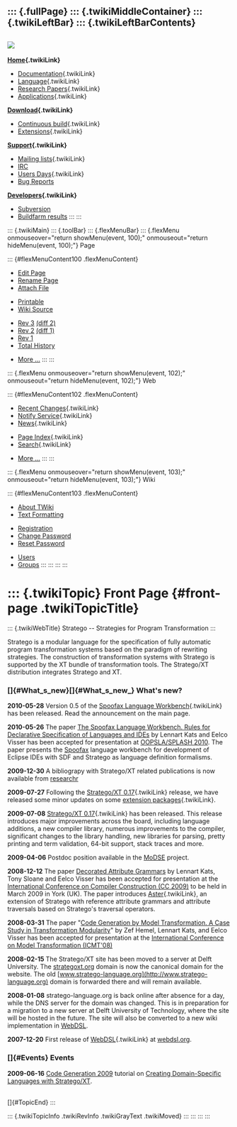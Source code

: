 ::: {.fullPage}
::: {.twikiMiddleContainer}
::: {.twikiLeftBar}
::: {.twikiLeftBarContents}
  ----------------------------------------------------------------------------------
  [![](../pub/Stratego/StrategoLogo/StrategoLogoTextlessWhite-100px.png)](WebHome)
  ----------------------------------------------------------------------------------

**[Home](WebHome){.twikiLink}**

-   [Documentation](StrategoDocumentation){.twikiLink}
-   [Language](StrategoLanguage){.twikiLink}
-   [Research Papers](StrategoPublications){.twikiLink}
-   [Applications](StrategoApplication){.twikiLink}

**[Download](StrategoDownload){.twikiLink}**

-   [Continuous build](ContinuousBuild){.twikiLink}
-   [Extensions](AdditionalPackageDownload){.twikiLink}

**[Support](StrategoSupport){.twikiLink}**

-   [Mailing lists](MailingList){.twikiLink}
-   [IRC](irc://irc.freenode.net/#stratego)
-   [Users Days](StrategoUsersDay){.twikiLink}
-   [Bug Reports](http://yellowgrass.org/project/StrategoXT)

**[Developers](StrategoDev){.twikiLink}**

-   [Subversion](https://svn.strategoxt.org/repos/StrategoXT/strategoxt/trunk)
-   [Buildfarm
    results](http://hydra.nixos.org/jobset/strategoxt/strategoxt-release/all)
:::
:::

::: {.twikiMain}
::: {.toolBar}
::: {.flexMenuBar}
::: {.flexMenu onmouseover="return showMenu(event, 100);" onmouseout="return hideMenu(event, 100);"}
Page

::: {#flexMenuContent100 .flexMenuContent}
-   [Edit
    Page](http://www.program-transformation.org/edit/Stratego/FrontPage?t=1536825583)
-   [Rename
    Page](http://www.program-transformation.org/rename/Stratego/FrontPage)
-   [Attach
    File](http://www.program-transformation.org/attach/Stratego/FrontPage)

<!-- -->

-   [Printable](http://www.program-transformation.org/view/Stratego/FrontPage?skin=print.pattern)
-   [Wiki
    Source](http://www.program-transformation.org/view/Stratego/FrontPage?skin=text&raw=on&contenttype=text/plain)

<!-- -->

-   [Rev
    3](http://www.program-transformation.org/view/Stratego/FrontPage?rev=1.3)
    [(diff 2)](http://www.program-transformation.org/rdiff/Stratego/FrontPage?rev1=1.3&rev2=1.2)
-   [Rev
    2](http://www.program-transformation.org/view/Stratego/FrontPage?rev=1.2)
    [(diff 1)](http://www.program-transformation.org/rdiff/Stratego/FrontPage?rev1=1.2&rev2=1.1)
-   [Rev
    1](http://www.program-transformation.org/view/Stratego/FrontPage?rev=1.1)
-   [Total
    History](http://www.program-transformation.org/rdiff/Stratego/FrontPage)

<!-- -->

-   [More
    \...](http://www.program-transformation.org/oops/Stratego/FrontPage?template=oopsmore&param1=1.3&param2=1.3)
:::
:::

::: {.flexMenu onmouseover="return showMenu(event, 102);" onmouseout="return hideMenu(event, 102);"}
Web

::: {#flexMenuContent102 .flexMenuContent}
-   [Recent Changes](WebChanges){.twikiLink}
-   [Notify Service](WebNotify){.twikiLink}
-   [News](WebNews){.twikiLink}

<!-- -->

-   [Page Index](WebIndex){.twikiLink}
-   [Search](WebSearch){.twikiLink}

<!-- -->

-   [More
    \...](http://www.program-transformation.org/oops/Stratego/FrontPage?template=oopsmore&param1=1.3&param2=1.3)
:::
:::

::: {.flexMenu onmouseover="return showMenu(event, 103);" onmouseout="return hideMenu(event, 103);"}
Wiki

::: {#flexMenuContent103 .flexMenuContent}
-   [About
    TWiki](http://www.program-transformation.org/view/TWiki/WebHome)
-   [Text
    Formatting](http://www.program-transformation.org/view/TWiki/TextFormattingRules)

<!-- -->

-   [Registration](http://www.program-transformation.org/view/TWiki/TWikiRegistration)
-   [Change
    Password](http://www.program-transformation.org/view/TWiki/ChangePassword)
-   [Reset
    Password](http://www.program-transformation.org/view/TWiki/ResetPassword)

<!-- -->

-   [Users](http://www.program-transformation.org/view/Main/TWikiUsers)
-   [Groups](http://www.program-transformation.org/view/Main/TWikiGroups)
:::
:::
:::
:::

::: {.twikiTopic}
Front Page {#front-page .twikiTopicTitle}
==========

::: {.twikiWebTitle}
Stratego \-- Strategies for Program Transformation
:::

Stratego is a modular language for the specification of fully automatic
program transformation systems based on the paradigm of rewriting
strategies. The construction of transformation systems with Stratego is
supported by the XT bundle of transformation tools. The Stratego/XT
distribution integrates Stratego and XT.

### []{#What_s_new}[]{#What_s_new_} What\'s new?

**2010-05-28** Version 0.5 of the [Spoofax Language
Workbench](../Spoofax/WebHome){.twikiLink} has been released. Read the
announcement on the main page.

**2010-05-26** The paper [The Spoofax Language Workbench. Rules for
Declarative Specification of Languages and
IDEs](http://researchr.org/publication/KatsVisser2010) by Lennart Kats
and Eelco Visser has been accepted for presentation at [OOPSLA/SPLASH
2010](http://www.splashcon.org/). The paper presents the
[Spoofax](http://www.spoofax.org) language workbench for development of
Eclipse IDEs with SDF and Stratego as language definition formalisms.

**2009-12-30** A bibliograpy with Stratego/XT related publications is
now available from
[researchr](http://researchr.org/bibliography/strategoxt/publications)

**2009-07-27** Following the [Stratego/XT
0.17](StrategoRelease017){.twikiLink} release, we have released some
minor updates on some [extension
packages](AdditionalPackageDownload){.twikiLink}.

**2009-07-08** [Stratego/XT 0.17](StrategoRelease017){.twikiLink} has
been released. This release introduces major improvements across the
board, including language additions, a new compiler library, numerous
improvements to the compiler, significant changes to the library
handling, new libraries for parsing, pretty printing and term
validation, 64-bit support, stack traces and more.

**2009-04-06** Postdoc position available in the
[MoDSE](http://swerl.tudelft.nl/bin/view/MoDSE/WebHome) project.

**2008-12-12** The paper [Decorated Attribute
Grammars](http://swerl.tudelft.nl/twiki/pub/Main/TechnicalReports/TUD-SERG-2008-038.pdf)
by Lennart Kats, Tony Sloane and Eelco Visser has been accepted for
presentation at the [International Conference on Compiler Construction
(CC 2009)](http://www.brics.dk/~mis/CC2009) to be held in March 2009 in
York (UK). The paper introduces [Aster](Aster){.twikiLink}, an extension
of Stratego with reference attribute grammars and attribute traversals
based on Stratego\'s traversal operators.

**2008-03-31** The paper \"[Code Generation by Model Transformation. A
Case Study in Transformation
Modularity](http://swerl.tudelft.nl/twiki/pub/Main/TechnicalReports/TUD-SERG-2008-012.pdf)\"
by Zef Hemel, Lennart Kats, and Eelco Visser has been accepted for
presentation at the [International Conference on Model Transformation
(ICMT\'08)](http://www.model-transformation.org/ICMT2008/)

**2008-02-15** The Stratego/XT site has been moved to a server at Delft
University. The [strategoxt.org](http://strategoxt.org) domain is now
the canonical domain for the website. The old
[www.stratego-language.org](http://www.stratego-language.org) domain is
forwarded there and will remain available.

**2008-01-08** stratego-language.org is back online after absence for a
day, while the DNS server for the domain was changed. This is in
preparation for a migration to a new server at Delft University of
Technology, where the site will be hosted in the future. The site will
also be converted to a new wiki implementation in
[WebDSL](http://www.webdsl.org).

**2007-12-20** First release of [WebDSL](WebDSL){.twikiLink} at
[webdsl.org](http://webdsl.org).

### []{#Events} Events

**2009-06-16** [Code Generation
2009](http://www.codegeneration.net/cg2009/index.php) tutorial on
[Creating Domain-Specific Languages with
Stratego/XT](http://www.codegeneration.net/cg2009/sessioninfo.php?session=51).

\
[]{#TopicEnd}
:::

::: {.twikiTopicInfo .twikiRevInfo .twikiGrayText .twikiMoved}
:::
:::
:::
:::
